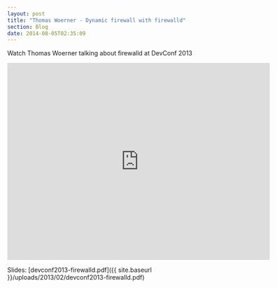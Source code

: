 ```yaml
---
layout: post
title: "Thomas Woerner - Dynamic firewall with firewalld"
section: Blog
date: 2014-08-05T02:35:09
---
```


Watch Thomas Woerner talking about firewalld at DevConf 2013

<iframe width="600" height="450" src="http://www.youtube.com/embed/XhwvT05Puhs?feature=oembed" frameborder="0" allowfullscreen></iframe>

Slides: [devconf2013-firewalld.pdf]({{ site.baseurl }}/uploads/2013/02/devconf2013-firewalld.pdf)
